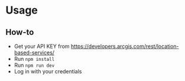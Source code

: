 
# Usage
## How-to
- Get your API KEY from https://developers.arcgis.com/rest/location-based-services/
- Run `npm install`
- Run `npm run dev`
- Log in with your credentials

